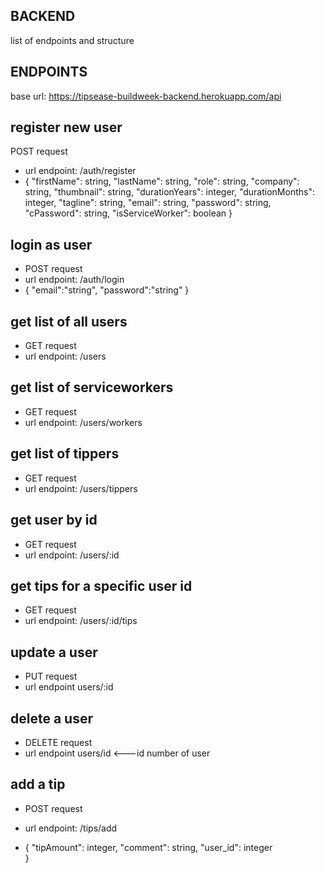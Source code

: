 ## BACKEND

list of endpoints and structure

## ENDPOINTS
base url: https://tipsease-buildweek-backend.herokuapp.com/api

## register new user
POST request

- url endpoint: /auth/register
- {
"firstName": string,
"lastName": string,
"role": string,
"company": string,
"thumbnail": string,
"durationYears": integer,
"durationMonths": integer,
"tagline": string,
"email": string,
"password": string,
"cPassword": string,
"isServiceWorker": boolean
}

## login as user
- POST request
- url endpoint: /auth/login
- {
"email":"string",
"password":"string"
}

## get list of all users
- GET request
- url endpoint: /users

## get list of serviceworkers
- GET request
- url endpoint: /users/workers

## get list of tippers
- GET request
- url endpoint: /users/tippers

## get user by id
- GET request
- url endpoint: /users/:id

## get tips for a specific user id
- GET request
- url endpoint: /users/:id/tips

## update a user
- PUT request
- url endpoint users/:id

## delete a user
- DELETE request
- url endpoint users/id <---id number of user

## add a tip
- POST request
- url endpoint: /tips/add

- {
"tipAmount": integer,
"comment": string,
"user_id": integer  
}
